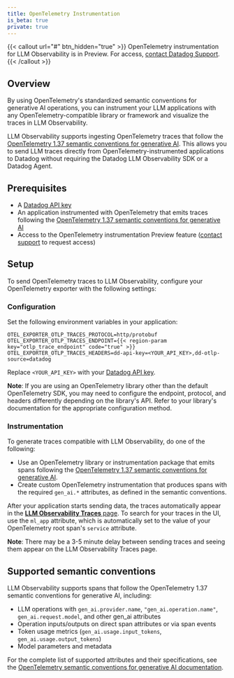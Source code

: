 ```yaml
---
title: OpenTelemetry Instrumentation
is_beta: true
private: true
---
```


{{< callout url="#" btn_hidden="true" >}}
  OpenTelemetry instrumentation for LLM Observability is in Preview. For access, <a href="/help">contact Datadog Support</a>.
{{< /callout >}}

## Overview
By using OpenTelemetry's standardized semantic conventions for generative AI operations, you can instrument your LLM applications with any OpenTelemetry-compatible library or framework and visualize the traces in LLM Observability.

LLM Observability supports ingesting OpenTelemetry traces that follow the [OpenTelemetry 1.37 semantic conventions for generative AI][1]. This allows you to send LLM traces directly from OpenTelemetry-instrumented applications to Datadog without requiring the Datadog LLM Observability SDK or a Datadog Agent.

## Prerequisites

- A [Datadog API key][2]
- An application instrumented with OpenTelemetry that emits traces following the [OpenTelemetry 1.37 semantic conventions for generative AI][1]
- Access to the OpenTelemetry instrumentation Preview feature ([contact support][4] to request access)

## Setup

To send OpenTelemetry traces to LLM Observability, configure your OpenTelemetry exporter with the following settings:

### Configuration

Set the following environment variables in your application:

```
OTEL_EXPORTER_OTLP_TRACES_PROTOCOL=http/protobuf
OTEL_EXPORTER_OTLP_TRACES_ENDPOINT={{< region-param key="otlp_trace_endpoint" code="true" >}}
OTEL_EXPORTER_OTLP_TRACES_HEADERS=dd-api-key=<YOUR_API_KEY>,dd-otlp-source=datadog
```

Replace `<YOUR_API_KEY>` with your [Datadog API key][2].

**Note**: If you are using an OpenTelemetry library other than the default OpenTelemetry SDK, you may need to configure the endpoint, protocol, and headers differently depending on the library's API. Refer to your library's documentation for the appropriate configuration method.

### Instrumentation

To generate traces compatible with LLM Observability, do one of the following:

- Use an OpenTelemetry library or instrumentation package that emits spans following the [OpenTelemetry 1.37 semantic conventions for generative AI][1].
- Create custom OpenTelemetry instrumentation that produces spans with the required `gen_ai.*` attributes, as defined in the semantic conventions.

After your application starts sending data, the traces automatically appear in the [**LLM Observability Traces** page][3]. To search for your traces in the UI, use the `ml_app` attribute, which is automatically set to the value of your OpenTelemetry root span's `service` attribute.

**Note**: There may be a 3-5 minute delay between sending traces and seeing them appear on the LLM Observability Traces page.

## Supported semantic conventions

LLM Observability supports spans that follow the OpenTelemetry 1.37 semantic conventions for generative AI, including:

- LLM operations with `gen_ai.provider.name`, `"gen_ai.operation.name"`, `gen_ai.request.model`, and other gen_ai attributes
- Operation inputs/outputs on direct span attributes or via span events
- Token usage metrics (`gen_ai.usage.input_tokens`, `gen_ai.usage.output_tokens`)
- Model parameters and metadata

For the complete list of supported attributes and their specifications, see the [OpenTelemetry semantic conventions for generative AI documentation][1].

[1]: https://opentelemetry.io/docs/specs/semconv/registry/attributes/gen-ai/
[2]: https://app.datadoghq.com/organization-settings/api-keys
[3]: https://app.datadoghq.com/llm/traces
[4]: /help/

